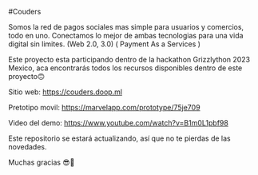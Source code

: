#Couders

Somos la red de pagos sociales mas simple para usuarios y comercios, todo en uno. Conectamos lo mejor de ambas tecnologias para una vida digital sin limites. (Web 2.0, 3.0) ( Payment As a Services )

Este proyecto esta participando dentro de la hackathon Grizzlython 2023 Mexico, aca encontrarás todos los recursos disponibles dentro de este proyecto🙃

Sitio web:
https://couders.doop.ml

Pretotipo movil:
https://marvelapp.com/prototype/75je709

Video del demo:
https://www.youtube.com/watch?v=B1m0L1pbf98


Este repositorio se estará actualizando, así que no te pierdas de las novedades.

Muchas gracias 😎🤙

